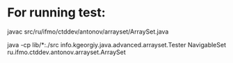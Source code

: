 # For running test:

javac src/ru/ifmo/ctddev/antonov/arrayset/ArraySet.java

java -cp lib/*:./src info.kgeorgiy.java.advanced.arrayset.Tester NavigableSet ru.ifmo.ctddev.antonov.arrayset.ArraySet
